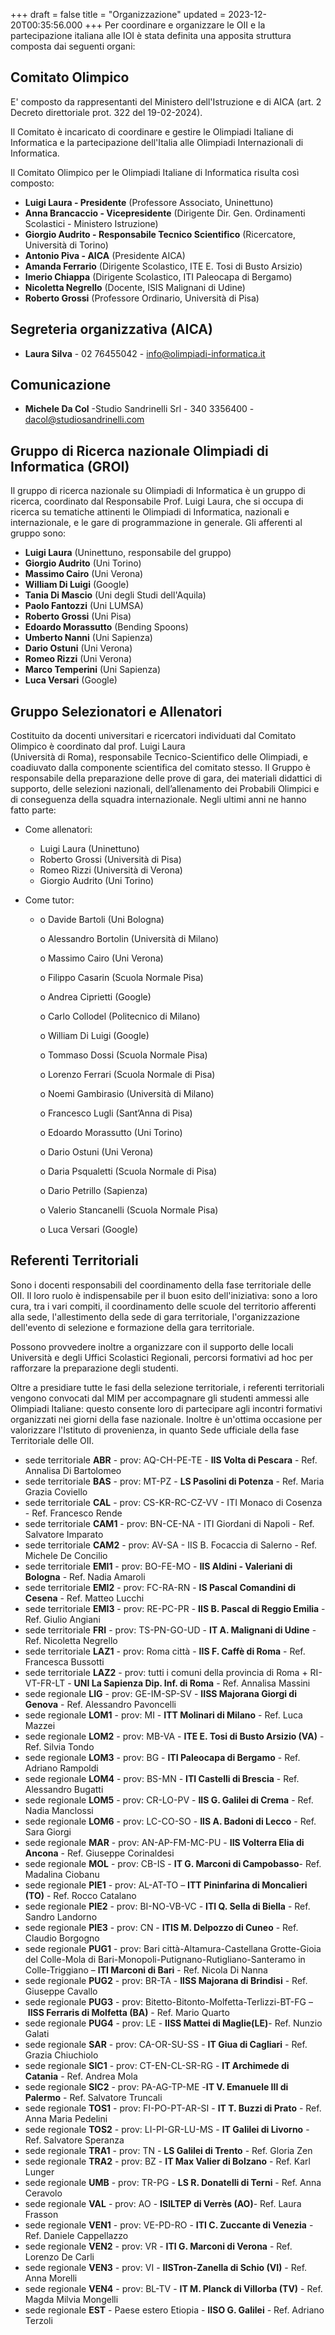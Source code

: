 +++
draft = false
title = "Organizzazione"
updated = 2023-12-20T00:35:56.000
+++
Per coordinare e organizzare le OII e la partecipazione italiana alle IOI è stata definita una apposita struttura composta dai seguenti organi:

## Comitato Olimpico

E' composto da rappresentanti del Ministero dell'Istruzione e di AICA (art. 2 Decreto direttoriale prot. 322 del 19-02-2024).

Il Comitato è incaricato di coordinare e gestire le Olimpiadi Italiane di Informatica e la partecipazione dell'Italia alle Olimpiadi Internazionali di Informatica.

Il Comitato Olimpico per le Olimpiadi Italiane di Informatica risulta così composto:

* **Luigi Laura - Presidente** (Professore Associato, Uninettuno)
* **Anna Brancaccio - Vicepresidente** (Dirigente Dir. Gen. Ordinamenti Scolastici - Ministero Istruzione)
* **Giorgio Audrito - Responsabile Tecnico Scientifico** (Ricercatore, Università di Torino)
* **Antonio Piva - AICA** (Presidente AICA)
* **Amanda Ferrario** (Dirigente Scolastico, ITE E. Tosi di Busto Arsizio)
* **Imerio Chiappa** (Dirigente Scolastico, ITI Paleocapa di Bergamo)
* **Nicoletta Negrello** (Docente, ISIS Malignani di Udine)
* **Roberto Grossi** (Professore Ordinario, Università di Pisa)

## Segreteria organizzativa (AICA)

* **Laura Silva** - 02 76455042 - [info@olimpiadi-informatica.it](mailto:info@olimpiadi-informatica.it)

## Comunicazione

* **Michele Da Col** -Studio Sandrinelli Srl - 340 3356400 - [dacol@studiosandrinelli.com ](mailto:info@olimpiadi-informatica.it)[](mailto:info@olimpiadi-informatica.it)[](mailto:info@olimpiadi-informatica.it)

## Gruppo di Ricerca nazionale Olimpiadi di Informatica (GROI)

Il gruppo di ricerca nazionale su Olimpiadi di Informatica è un gruppo di ricerca, coordinato dal Responsabile Prof. Luigi Laura, che si occupa di ricerca su tematiche attinenti le Olimpiadi di Informatica, nazionali e internazionale, e le gare di programmazione in generale. Gli afferenti al gruppo sono:

* **Luigi Laura** (Uninettuno, responsabile del gruppo)
* **Giorgio Audrito** (Uni Torino)
* **Massimo Cairo** (Uni Verona)
* **William Di Luigi** (Google)
* **Tania Di Mascio** (Uni degli Studi dell'Aquila)
* **Paolo Fantozzi** (Uni LUMSA)
* **Roberto Grossi** (Uni Pisa)
* **Edoardo Morassutto** (Bending Spoons)
* **Umberto Nanni** (Uni Sapienza)
* **Dario Ostuni** (Uni Verona)
* **Romeo Rizzi** (Uni Verona)
* **Marco Temperini** (Uni Sapienza)
* **Luca Versari** (Google)

## Gruppo Selezionatori e Allenatori

Costituito da docenti universitari e ricercatori individuati dal Comitato Olimpico è coordinato dal prof. Luigi Laura<br/>(Università di Roma), responsabile Tecnico-Scientifico delle Olimpiadi, e coadiuvato dalla componente scientifica del comitato stesso. Il Gruppo è responsabile della preparazione delle prove di gara, dei materiali didattici di supporto, delle selezioni nazionali, dell’allenamento dei Probabili Olimpici e di conseguenza della squadra internazionale. Negli ultimi anni ne hanno fatto parte:

* Come allenatori:

  * Luigi Laura (Uninettuno)
  * Roberto Grossi (Università di Pisa)
  * Romeo Rizzi (Università di Verona)
  * Giorgio Audrito (Uni Torino)
* Come tutor:

  * o	Davide Bartoli (Uni Bologna)

    o	Alessandro Bortolin (Università di Milano)

    o	Massimo Cairo (Uni Verona)

    o	Filippo Casarin (Scuola Normale Pisa)

    o	Andrea Ciprietti (Google)

    o	Carlo Collodel (Politecnico di Milano)

    o	William Di Luigi (Google)

    o	Tommaso Dossi (Scuola Normale Pisa)

    o	Lorenzo Ferrari (Scuola Normale di Pisa)

    o	Noemi Gambirasio (Università di Milano)

    o	Francesco Lugli (Sant’Anna di Pisa)

    o	Edoardo Morassutto (Uni Torino)

    o	Dario Ostuni (Uni Verona)

    o	Daria Psqualetti (Scuola Normale di Pisa)

    o	Dario Petrillo (Sapienza)

    o	Valerio Stancanelli (Scuola Normale Pisa)

    o	Luca Versari (Google)



## Referenti Territoriali

Sono i docenti responsabili del coordinamento della fase territoriale delle OII. Il loro ruolo è indispensabile per il buon esito dell'iniziativa: sono a loro cura, tra i vari compiti, il coordinamento delle scuole del territorio afferenti alla sede, l'allestimento della sede di gara territoriale, l'organizzazione dell'evento di selezione e formazione della gara territoriale.

Possono provvedere inoltre a organizzare con il supporto delle locali Università e degli Uffici Scolastici Regionali, percorsi formativi ad hoc per rafforzare la preparazione degli studenti.

Oltre a presidiare tutte le fasi della selezione territoriale, i referenti territoriali vengono convocati dal MIM per accompagnare gli studenti ammessi alle Olimpiadi Italiane: questo consente loro di partecipare agli incontri formativi organizzati nei giorni della fase nazionale. Inoltre è un'ottima occasione per valorizzare l'Istituto di provenienza, in quanto Sede ufficiale della fase Territoriale delle OII.

* sede territoriale **ABR** - prov: AQ-CH-PE-TE - **IIS Volta di Pescara** - Ref. Annalisa Di Bartolomeo
* sede territoriale **BAS** - prov: MT-PZ - **LS Pasolini di Potenza** - Ref. Maria Grazia Coviello
* sede territoriale **CAL** - prov: CS-KR-RC-CZ-VV - ITI Monaco di Cosenza - Ref. Francesco Rende
* sede territoriale **CAM1** - prov: BN-CE-NA - ITI Giordani di Napoli - Ref. Salvatore Imparato
* sede territoriale **CAM2** - prov: AV-SA - IIS B. Focaccia di Salerno - Ref. Michele De Concilio
* sede territoriale **EMI1** - prov: BO-FE-MO - **IIS Aldini - Valeriani di Bologna** - Ref. Nadia Amaroli
* sede territoriale **EMI2** - prov: FC-RA-RN - **IS Pascal Comandini di Cesena** - Ref. Matteo Lucchi
* sede territoriale **EMI3** - prov: RE-PC-PR - **IIS B. Pascal di Reggio Emilia** - Ref. Giulio Angiani
* sede territoriale **FRI** - prov: TS-PN-GO-UD - **IT A. Malignani di Udine** - Ref. Nicoletta Negrello
* sede territoriale **LAZ1** - prov: Roma città - **IIS F. Caffè di Roma** - Ref. Francesca Bussotti
* sede territoriale **LAZ2** - prov: tutti i comuni della provincia di Roma + RI-VT-FR-LT - **UNI La Sapienza Dip. Inf. di Roma** - Ref. Annalisa Massini
* sede regionale **LIG** - prov: GE-IM-SP-SV - **IISS Majorana Giorgi di Genova** - Ref. Alessandro Pavoncelli
* sede regionale **LOM1** - prov: MI - **ITT Molinari di Milano** - Ref. Luca Mazzei
* sede regionale **LOM2** - prov: MB-VA - **ITE E. Tosi di Busto Arsizio (VA)** - Ref. Silvia Tondo
* sede regionale **LOM3** - prov: BG - **ITI Paleocapa di Bergamo** - Ref. Adriano Rampoldi
* sede regionale **LOM4** - prov: BS-MN - **ITI Castelli di Brescia** - Ref. Alessandro Bugatti
* sede regionale **LOM5** - prov: CR-LO-PV - **IIS G. Galilei di Crema** - Ref. Nadia Manclossi
* sede regionale **LOM6** - prov: LC-CO-SO - **IIS A. Badoni di Lecco** - Ref. Sara Giorgi
* sede regionale **MAR** - prov: AN-AP-FM-MC-PU - **IIS Volterra Elia di Ancona** - Ref. Giuseppe Corinaldesi
* sede regionale **MOL** - prov: CB-IS - **IT G. Marconi di Campobasso**- Ref. Madalina Ciobanu
* sede regionale **PIE1** - prov: AL-AT-TO – **ITT Pininfarina di Moncalieri (TO)** - Ref. Rocco Catalano
* sede regionale **PIE2** - prov: BI-NO-VB-VC - **ITI Q. Sella di Biella** - Ref. Sandro Landorno
* sede regionale **PIE3** - prov: CN - **ITIS M. Delpozzo di Cuneo** - Ref. Claudio Borgogno
* sede regionale **PUG1** - prov: Bari città-Altamura-Castellana Grotte-Gioia del Colle-Mola di Bari-Monopoli-Putignano-Rutigliano-Santeramo in Colle-Triggiano – **ITI Marconi di Bari** - Ref. Nicola Di Nanna
* sede regionale **PUG2** - prov: BR-TA - **IISS Majorana di Brindisi** - Ref. Giuseppe Cavallo
* sede regionale **PUG3** - prov: Bitetto-Bitonto-Molfetta-Terlizzi-BT-FG – **IISS Ferraris di Molfetta (BA)** - Ref. Mario Quarto
* sede regionale **PUG4** - prov: LE - **IISS Mattei di Maglie(LE)**- Ref. Nunzio Galati
* sede regionale **SAR** - prov: CA-OR-SU-SS - **IT Giua di Cagliari** - Ref. Grazia Chiuchiolo
* sede regionale **SIC1** - prov: CT-EN-CL-SR-RG - **IT Archimede di Catania** - Ref. Andrea Mola
* sede regionale **SIC2** - prov: PA-AG-TP-ME -**IT V. Emanuele III di Palermo** - Ref. Salvatore Truncali
* sede regionale **TOS1** - prov: FI-PO-PT-AR-SI - **IT T. Buzzi di Prato** - Ref. Anna Maria Pedelini
* sede regionale **TOS2** - prov: LI-PI-GR-LU-MS - **IT Galilei di Livorno** - Ref. Salvatore Speranza
* sede regionale **TRA1** - prov: TN - **LS Galilei di Trento** - Ref. Gloria Zen
* sede regionale **TRA2** - prov: BZ - **IT Max Valier di Bolzano** - Ref. Karl Lunger
* sede regionale **UMB** - prov: TR-PG - **LS R. Donatelli di Terni** - Ref. Anna Ceravolo
* sede regionale **VAL** - prov: AO - **ISILTEP di Verrès (AO)**- Ref. Laura Frasson
* sede regionale **VEN1** - prov: VE-PD-RO - **ITI C. Zuccante di Venezia** - Ref. Daniele Cappellazzo
* sede regionale **VEN2** - prov: VR - **ITI G. Marconi di Verona** - Ref. Lorenzo De Carli
* sede regionale **VEN3** - prov: VI - **IISTron-Zanella di Schio (VI)** - Ref. Anna Morelli
* sede regionale **VEN4** - prov: BL-TV - **IT M. Planck di Villorba (TV)** - Ref. Magda Milvia Mongelli
* sede regionale **EST** - Paese estero Etiopia - **IISO G. Galilei** - Ref. Adriano Terzoli
